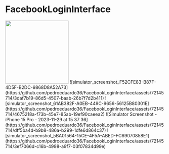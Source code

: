 # FacebookLoginInterface
<img width="200" src="https://github.com/pedroeduardo36/FacebookLoginInterface/assets/72145714/3daf7b19-86d5-4507-baab-26b7f7d2b411"/>
![simulator_screenshot_F52CFE83-B87F-4D5F-B2DC-9868D8A52A73](https://github.com/pedroeduardo36/FacebookLoginInterface/assets/72145714/3daf7b19-86d5-4507-baab-26b7f7d2b411)
![simulator_screenshot_61AB382F-A0EB-449C-9656-56125B80301E](https://github.com/pedroeduardo36/FacebookLoginInterface/assets/72145714/4675218a-f73b-45e7-85ab-19ef90caeea2)
![Simulator Screenshot - iPhone 15 Pro - 2023-11-29 at 15 37 36](https://github.com/pedroeduardo36/FacebookLoginInterface/assets/72145714/dff5ba4d-b9b8-486a-b299-1dfe6d864c37)
![simulator_screenshot_5BA01564-15CE-4F5A-ABED-FC69070858E1](https://github.com/pedroeduardo36/FacebookLoginInterface/assets/72145714/3ef7066d-c16b-4998-a9f7-03f07834d99e)
